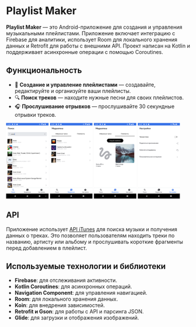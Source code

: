 # Playlist Maker

**Playlist Maker** — это Android-приложение для создания и управления музыкальными плейлистами. Приложение включает интеграцию с Firebase для аналитики, использует Room для локального хранения данных и Retrofit для работы с внешними API. Проект написан на Kotlin и поддерживает асинхронные операции с помощью Coroutines.

## Функциональность
- 📂 **Создание и управление плейлистами** — создавайте, редактируйте и организуйте ваши плейлисты.
- 🔍 **Поиск треков** — находите нужные песни для своих плейлистов.
- 🎧 **Прослушивание отрывков** — прослушивайте 30 секундные отрывки треков.

<img src="search.png" alt="Поиск" width="23%"/>  <img src="favourite.png" alt="Избранные треки" width="23%"/>  <img src="playlist.png" alt="Плейлисты" width="23%"/>  <img src="settings.png" alt="Настройки" width="23%"/> 

## API
Приложение использует [API iTunes](https://developer.apple.com/library/archive/documentation/AudioVideo/Conceptual/iTuneSearchAPI/Searching.html#//apple_ref/doc/uid/TP40017632-CH5-SW1) для поиска музыки и получения данных о треках. Это позволяет пользователям находить треки по названию, артисту или альбому и прослушивать короткие фрагменты перед добавлением в плейлист.

## Используемые технологии и библиотеки
- **Firebase**: для отслеживания активности.
- **Kotlin Coroutines**: для асинхронных операций.
- **Navigation Component**: для управления навигацией.
- **Room**: для локального хранения данных.
- **Koin**: для внедрения зависимостей.
- **Retrofit и Gson**: для работы с API и парсинга JSON.
- **Glide**: для загрузки и отображения изображений.
